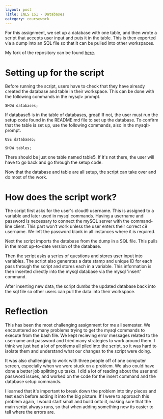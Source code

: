 ```yaml
---
layout: post
Title: INLS 161 - Databases
category: coursework
---
```


For this assignment, we set up a database with one table, and then wrote a script that accepts user input and 
puts it in the table. This is then exported via a dump into an SQL file so that it can be pulled into other 
workspaces. 

My fork of the repository can be found [here](https://github.com/ohreagano/mcrgirls-assignment-5).


# Setting up for the script

Before running the script, users have to check that they have already created the database and table in their 
workspace. This can be done with the following commands in the mysql> prompt.

`SHOW databases;`

If database5 is in the table of databases, great! If not, the user must run the setup code found in the README.md 
file to set up the database. To confirm that the table is set up, use the following commands, also in the mysql> prompt.

`USE database5;`

`SHOW tables;`

There should be just one table named table5. If it's not there, the user will have to go back and go through the setup code.

Now that the database and table are all setup, the script can take over and do most of the work. 


# How does the script work?

The script first asks for the user's cloud9 username. This is assigned to a variable and later used in mysql commands. 
Having a username and password is necessary to connect the mySQL server with the command-line client. This part won't work unless
the user enters their correct c9 username. We left the password blank in all instances where it is required.

Next the script imports the database from the dump in a SQL file. This pulls in the most up-to-date version of the database.

Then the script asks a series of questions and stores user input into variables. The script also generates a date stamp and unique
ID for each pass through the script and stores each in a variable. This information is then inserted directly into
the mysql database via the mysql 'insert' command.

After inserting new data, the script dumbs the updated database back into the sql file so other users can pull the data
into their workspace.


# Reflection

This has been the most challenging assignment for me all semester. We encountered so many problems trying to get the mysql 
commands to execute from the bash file. We kept recieving error messages related to the username and password and tried 
many strategies to work around them. I think we just had a lot of problems all piled into the script, so it was hard to 
isolate them and understand what our changes to the script were doing.

It was also challenging to work with three people off of one computer screen, especially when we were stuck on a problem. We also
could have done a better job splitting up tasks. I did a lot of reading about the user and password issues, and worked on the
code for the insert command and the database setup commands.

I learned that it's important to break down the problem into tiny pieces and test each before adding it into the big picture.
If I were to approach this problem again, I would start small and build onto it, making sure that the main script always runs,
so that when adding something new its easier to tell where the errors are.

